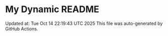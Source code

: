 # My Dynamic README
Updated at: Tue Oct 14 22:19:43 UTC 2025
This file was auto-generated by GitHub Actions.
